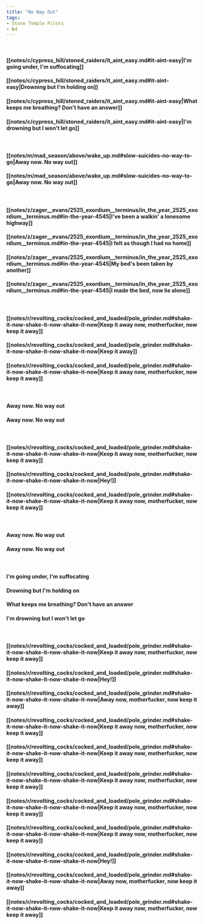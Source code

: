 ```yaml
---
title: "No Way Out"
tags:
- Stone Temple Pilots
- №4
---
```

&nbsp;
#### [[notes/c/cypress_hill/stoned_raiders/it_aint_easy.md#it-aint-easy|I'm going under, I'm suffocating]]
#### [[notes/c/cypress_hill/stoned_raiders/it_aint_easy.md#it-aint-easy|Drowning but I'm holding on]]
#### [[notes/c/cypress_hill/stoned_raiders/it_aint_easy.md#it-aint-easy|What keeps me breathing? Don't have an answer]]
#### [[notes/c/cypress_hill/stoned_raiders/it_aint_easy.md#it-aint-easy|I'm drowning but I won't let go]]
&nbsp;
#### [[notes/m/mad_season/above/wake_up.md#slow-suicides-no-way-to-go|Away now. No way out]]
#### [[notes/m/mad_season/above/wake_up.md#slow-suicides-no-way-to-go|Away now. No way out]]
&nbsp;
#### [[notes/z/zager__evans/2525_exordium__terminus/in_the_year_2525_exordium__terminus.md#in-the-year-4545|I've been a walkin' a lonesome highway]]
#### [[notes/z/zager__evans/2525_exordium__terminus/in_the_year_2525_exordium__terminus.md#in-the-year-4545|I felt as though I had no home]]
#### [[notes/z/zager__evans/2525_exordium__terminus/in_the_year_2525_exordium__terminus.md#in-the-year-4545|My bed's been taken by another]]
#### [[notes/z/zager__evans/2525_exordium__terminus/in_the_year_2525_exordium__terminus.md#in-the-year-4545|I made the bed, now lie alone]]
&nbsp;
#### [[notes/r/revolting_cocks/cocked_and_loaded/pole_grinder.md#shake-it-now-shake-it-now-shake-it-now|Keep it away now, motherfucker, now keep it away]]
#### [[notes/r/revolting_cocks/cocked_and_loaded/pole_grinder.md#shake-it-now-shake-it-now-shake-it-now|Keep it away]]
#### [[notes/r/revolting_cocks/cocked_and_loaded/pole_grinder.md#shake-it-now-shake-it-now-shake-it-now|Keep it away now, motherfucker, now keep it away]]
&nbsp;
#### Away now. No way out
#### Away now. No way out
&nbsp;
#### [[notes/r/revolting_cocks/cocked_and_loaded/pole_grinder.md#shake-it-now-shake-it-now-shake-it-now|Keep it away now, motherfucker, now keep it away]]
#### [[notes/r/revolting_cocks/cocked_and_loaded/pole_grinder.md#shake-it-now-shake-it-now-shake-it-now|Hey!]]
#### [[notes/r/revolting_cocks/cocked_and_loaded/pole_grinder.md#shake-it-now-shake-it-now-shake-it-now|Keep it away now, motherfucker, now keep it away]]
&nbsp;
#### Away now. No way out
#### Away now. No way out
&nbsp;
#### I'm going under, I'm suffocating
#### Drowning but I'm holding on
#### What keeps me breathing? Don't have an answer
#### I'm drowning but I won't let go
&nbsp;
#### [[notes/r/revolting_cocks/cocked_and_loaded/pole_grinder.md#shake-it-now-shake-it-now-shake-it-now|Keep it away now, motherfucker, now keep it away]]
#### [[notes/r/revolting_cocks/cocked_and_loaded/pole_grinder.md#shake-it-now-shake-it-now-shake-it-now|Hey!]]
#### [[notes/r/revolting_cocks/cocked_and_loaded/pole_grinder.md#shake-it-now-shake-it-now-shake-it-now|Away now, motherfucker, now keep it away]]
#### [[notes/r/revolting_cocks/cocked_and_loaded/pole_grinder.md#shake-it-now-shake-it-now-shake-it-now|Keep it away now, motherfucker, now keep it away]]
#### [[notes/r/revolting_cocks/cocked_and_loaded/pole_grinder.md#shake-it-now-shake-it-now-shake-it-now|Keep it away now, motherfucker, now keep it away]]
#### [[notes/r/revolting_cocks/cocked_and_loaded/pole_grinder.md#shake-it-now-shake-it-now-shake-it-now|Keep it away now, motherfucker, now keep it away]]
#### [[notes/r/revolting_cocks/cocked_and_loaded/pole_grinder.md#shake-it-now-shake-it-now-shake-it-now|Keep it away now, motherfucker, now keep it away]]
#### [[notes/r/revolting_cocks/cocked_and_loaded/pole_grinder.md#shake-it-now-shake-it-now-shake-it-now|Keep it away now, motherfucker, now keep it away]]
#### [[notes/r/revolting_cocks/cocked_and_loaded/pole_grinder.md#shake-it-now-shake-it-now-shake-it-now|Hey!]]
#### [[notes/r/revolting_cocks/cocked_and_loaded/pole_grinder.md#shake-it-now-shake-it-now-shake-it-now|Away now, motherfucker, now keep it away]]
#### [[notes/r/revolting_cocks/cocked_and_loaded/pole_grinder.md#shake-it-now-shake-it-now-shake-it-now|Keep it away now, motherfucker, now keep it away]]
